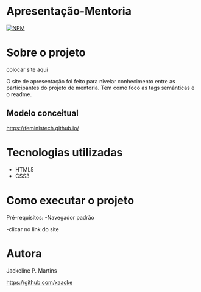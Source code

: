 # Apresentação-Mentoria
[![NPM](https://img.shields.io/npm/l/react)](https://github.com/xaacke/apresentacao-mentoria/blob/main/LICENSE) 

# Sobre o projeto

colocar site aqui 

O site de apresentação foi feito para nivelar conhecimento entre as participantes do projeto de mentoria. Tem como foco as tags semânticas e o readme.



## Modelo conceitual
https://feministech.github.io/

# Tecnologias utilizadas
- HTML5
- CSS3

# Como executar o projeto

Pré-requisitos: 
-Navegador padrão

-clicar no link do site


# Autora

Jackeline P. Martins

https://github.com/xaacke 


